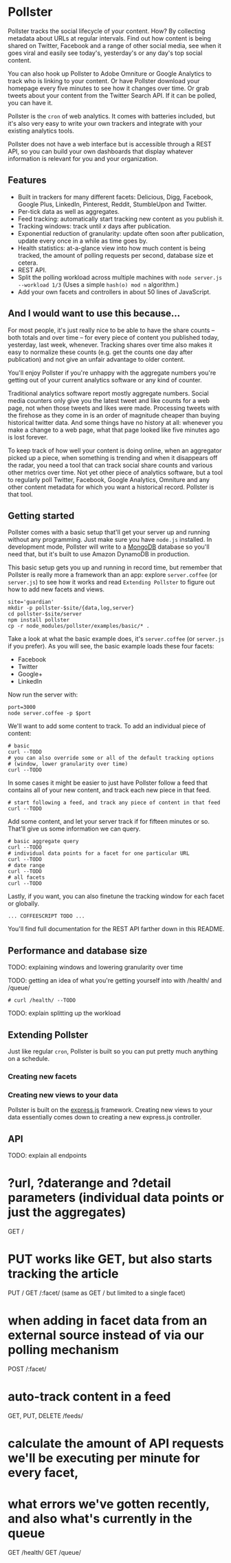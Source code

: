 # Pollster

Pollster tracks the social lifecycle of your content. How? By collecting metadata about URLs at regular intervals. Find out how content is being shared on Twitter, Facebook and a range of other social media, see when it goes viral and easily see today's, yesterday's or any day's top social content.

You can also hook up Pollster to Adobe Omniture or Google Analytics to track who is linking to your content. Or have Pollster download your homepage every five minutes to see how it changes over time. Or grab tweets about your content from the Twitter Search API. If it can be polled, you can have it. 

Pollster is the `cron` of web analytics. It comes with batteries included, but it's also very easy to write your own trackers and integrate with your existing analytics tools.

Pollster does not have a web interface but is accessible through a REST API, so you can build your own dashboards that display whatever information is relevant for you and your organization.

## Features

* Built in trackers for many different facets: Delicious, Digg, Facebook, Google Plus, LinkedIn, Pinterest, Reddit, StumbleUpon and Twitter.
* Per-tick data as well as aggregates.
* Feed tracking: automatically start tracking new content as you publish it.
* Tracking windows: track until *x* days after publication.
* Exponential reduction of granularity: update often soon after publication, update every once in a while as time goes by.
* Health statistics: at-a-glance view into how much content is being tracked, the amount of polling requests per second, database size et cetera.
* REST API.
* Split the polling workload across multiple machines with `node server.js --workload 1/3` (Uses a simple `hash(o) mod n` algorithm.)
* Add your own facets and controllers in about 50 lines of JavaScript.

## And I would want to use this because...

For most people, it's just really nice to be able to have the share counts – both totals and over time – for every piece of content you published today, yesterday, last week, whenever. Tracking shares over time also makes it easy to normalize these counts (e.g. get the counts one day after publication) and not give an unfair advantage to older content.

You'll enjoy Pollster if you're unhappy with the aggregate numbers you're getting out of your current analytics software or any kind of counter.

Traditional analytics software report mostly aggregate numbers. Social media counters only give you the latest tweet and like counts for a web page, not when those tweets and likes were made. Processing tweets with the firehose as they come in is an order of magnitude cheaper than buying historical twitter data. And some things have no history at all: whenever you make a change to a web page, what that page looked like five minutes ago is lost forever.

To keep track of how well your content is doing online, when an aggregator picked up a piece, when something is trending and when it disappears off the radar, you need a tool that can track social share counts and various other metrics over time. Not yet other piece of analytics software, but a tool to regularly poll Twitter, Facebook, Google Analytics, Omniture and any other content metadata for which you want a historical record. Pollster is that tool.

## Getting started

Pollster comes with a basic setup that'll get your server up and running without any programming. Just make sure you have `node.js` installed. In development mode, Pollster will write to a [MongoDB]() database so you'll need that, but it's built to use Amazon DynamoDB in production.

This basic setup gets you up and running in record time, but remember that Pollster is really more a framework than an app: explore `server.coffee` (or `server.js`) to see how it works and read `Extending Pollster` to figure out how to add new facets and views.

    site='guardian'
    mkdir -p pollster-$site/{data,log,server}
    cd pollster-$site/server
    npm install pollster
    cp -r node_modules/pollster/examples/basic/* .

Take a look at what the basic example does, it's `server.coffee` (or `server.js` if you prefer). As you will see, the basic example loads these four facets: 

* Facebook
* Twitter
* Google+
* LinkedIn

Now run the server with: 

    port=3000
    node server.coffee -p $port

We'll want to add some content to track. To add an individual piece of content: 

    # basic
    curl --TODO
    # you can also override some or all of the default tracking options 
    # (window, lower granularity over time)
    curl --TODO

In some cases it might be easier to just have Pollster follow a feed that contains all of your new content, and track each new piece in that feed.

    # start following a feed, and track any piece of content in that feed
    curl --TODO

Add some content, and let your server track if for fifteen minutes or so. That'll give us some information we can query.

    # basic aggregate query
    curl --TODO
    # individual data points for a facet for one particular URL
    curl --TODO
    # date range
    curl --TODO
    # all facets
    curl --TODO

Lastly, if you want, you can also finetune the tracking window for each facet or globally.

    ... COFFEESCRIPT TODO ...

You'll find full documentation for the REST API farther down in this README.

## Performance and database size

TODO: explaining windows and lowering granularity over time

TODO: getting an idea of what you're getting yourself into with /health/ and /queue/

    # curl /health/ --TODO

TODO: explain splitting up the workload

## Extending Pollster

Just like regular `cron`, Pollster is built so you can put pretty much anything on a schedule.

### Creating new facets

### Creating new views to your data

Pollster is built on the [express.js](http://expressjs.com) framework. Creating new views to your data essentially comes down to creating a new express.js controller.

## API

TODO: explain all endpoints

# ?url, ?daterange and ?detail parameters (individual data points or just the aggregates)
GET /
# PUT works like GET, but also starts tracking the article
PUT /
GET /:facet/ (same as GET / but limited to a single facet)
# when adding in facet data from an external source instead of via our polling mechanism
POST /:facet/
# auto-track content in a feed
GET, PUT, DELETE /feeds/
# calculate the amount of API requests we'll be executing per minute for every facet, 
# what errors we've gotten recently, and also what's currently in the queue
GET /health/
GET /queue/